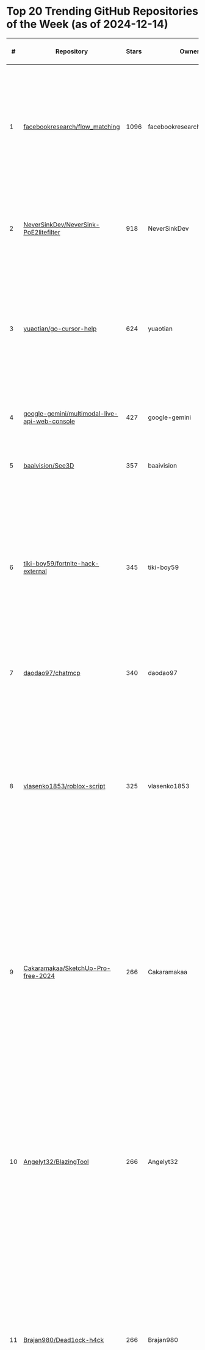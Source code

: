 # Top 20 Trending GitHub Repositories of the Week (as of 2024-12-14)

| # | Repository | Stars | Owner | Avatar | Description | Topics | URL | Created At | Updated At | Pushed At | Git URL | SSH URL | Clone URL | SVN URL | Homepage | Size | Language | Forks Count | Open Issues Count | Default Branch | License |
|---|------------|-------|-------|--------|-------------|--------|-----|------------|------------|-----------|---------|---------|-----------|---------|----------|------|----------|--------------|-------------------|----------------|---------|
| 1 | [facebookresearch/flow_matching](https://github.com/facebookresearch/flow_matching) | 1096 | facebookresearch | ![facebookresearch's avatar](https://avatars.githubusercontent.com/u/16943930?v=4) | A PyTorch library for implementing flow matching algorithms, featuring continuous and discrete flow matching implementations. It includes practical examples for both text and image modalities. | No topics | [https://github.com/facebookresearch/flow_matching](https://github.com/facebookresearch/flow_matching) | 2024-12-07T21:02:50Z | 2024-12-14T03:57:38Z | 2024-12-13T14:39:25Z | git://github.com/facebookresearch/flow_matching.git | git@github.com:facebookresearch/flow_matching.git | https://github.com/facebookresearch/flow_matching.git | https://github.com/facebookresearch/flow_matching | http://facebookresearch.github.io/flow_matching | 6308 | Python | 40 | 1 | main | Other |
| 2 | [NeverSinkDev/NeverSink-PoE2litefilter](https://github.com/NeverSinkDev/NeverSink-PoE2litefilter) | 918 | NeverSinkDev | ![NeverSinkDev's avatar](https://avatars.githubusercontent.com/u/2942999?v=4) | This is a lootfilter for the game "Path of Exile 2". It adds colors, sounds, map icons, beams to highlight remarkable gear and inform the user | No topics | [https://github.com/NeverSinkDev/NeverSink-PoE2litefilter](https://github.com/NeverSinkDev/NeverSink-PoE2litefilter) | 2024-12-08T21:20:57Z | 2024-12-14T04:14:12Z | 2024-12-11T10:14:05Z | git://github.com/NeverSinkDev/NeverSink-PoE2litefilter.git | git@github.com:NeverSinkDev/NeverSink-PoE2litefilter.git | https://github.com/NeverSinkDev/NeverSink-PoE2litefilter.git | https://github.com/NeverSinkDev/NeverSink-PoE2litefilter | No homepage | 45 | No language specified | 39 | 3 | main | MIT License |
| 3 | [yuaotian/go-cursor-help](https://github.com/yuaotian/go-cursor-help) | 624 | yuaotian | ![yuaotian's avatar](https://avatars.githubusercontent.com/u/50616060?v=4) | 解决Cursor在免费订阅期间出现以下提示的问题:  Too many free trial accounts used on this machine. Please upgrade to pro. We have this limit in place to prevent abuse. Please let us know if you believe this is a mistake. | cursor, error | [https://github.com/yuaotian/go-cursor-help](https://github.com/yuaotian/go-cursor-help) | 2024-12-09T07:07:09Z | 2024-12-14T04:08:29Z | 2024-12-13T08:34:58Z | git://github.com/yuaotian/go-cursor-help.git | git@github.com:yuaotian/go-cursor-help.git | https://github.com/yuaotian/go-cursor-help.git | https://github.com/yuaotian/go-cursor-help | No homepage | 27481 | Go | 110 | 16 | master | No license |
| 4 | [google-gemini/multimodal-live-api-web-console](https://github.com/google-gemini/multimodal-live-api-web-console) | 427 | google-gemini | ![google-gemini's avatar](https://avatars.githubusercontent.com/u/161781182?v=4) | A react-based starter app for using the Multimodal Live API over websockets with Gemini | gemini, gemini-api | [https://github.com/google-gemini/multimodal-live-api-web-console](https://github.com/google-gemini/multimodal-live-api-web-console) | 2024-12-09T17:35:48Z | 2024-12-14T04:15:37Z | 2024-12-14T01:18:31Z | git://github.com/google-gemini/multimodal-live-api-web-console.git | git@github.com:google-gemini/multimodal-live-api-web-console.git | https://github.com/google-gemini/multimodal-live-api-web-console.git | https://github.com/google-gemini/multimodal-live-api-web-console | https://ai.google.dev/api/multimodal-live | 612 | TypeScript | 65 | 9 | main | Apache License 2.0 |
| 5 | [baaivision/See3D](https://github.com/baaivision/See3D) | 357 | baaivision | ![baaivision's avatar](https://avatars.githubusercontent.com/u/118160626?v=4) | You See it, You Got it: Learning 3D Creation on Pose-Free Videos at Scale | No topics | [https://github.com/baaivision/See3D](https://github.com/baaivision/See3D) | 2024-12-09T04:46:29Z | 2024-12-13T13:30:40Z | 2024-12-13T05:19:26Z | git://github.com/baaivision/See3D.git | git@github.com:baaivision/See3D.git | https://github.com/baaivision/See3D.git | https://github.com/baaivision/See3D | https://vision.baai.ac.cn/see3d | 17934 | Python | 9 | 12 | master | No license |
| 6 | [tiki-boy59/fortnite-hack-external](https://github.com/tiki-boy59/fortnite-hack-external) | 345 | tiki-boy59 | ![tiki-boy59's avatar](https://avatars.githubusercontent.com/u/186466209?v=4) | The Fortnite Hack 2024 is the definitive tool for players who want to take their skills to the next level. With state-of-the-art features like Aimbot, ESP, Speed Hack, and No Recoil, this hack is crafted to give you the edge in every encounter. Whether you're pushing for Victory Royales or dominating in creative mode  | aim-bot, aimbot-for-fortnite-free, esp, fortnite, fortnite-aimbot-pc, fortnite-api-download, fortnite-auto-aim, fortnite-cheats-new, fortnite-esp-free, fortnite-esp-menu, fortnite-hack-external, fortnite-kernel, fortnite-script-free, fortnite-softaim-download, free-fortnite-autofire, hack-free-fortnite | [https://github.com/tiki-boy59/fortnite-hack-external](https://github.com/tiki-boy59/fortnite-hack-external) | 2024-12-12T21:39:59Z | 2024-12-13T23:10:26Z | 2024-12-12T21:41:07Z | git://github.com/tiki-boy59/fortnite-hack-external.git | git@github.com:tiki-boy59/fortnite-hack-external.git | https://github.com/tiki-boy59/fortnite-hack-external.git | https://github.com/tiki-boy59/fortnite-hack-external | No homepage | 662 | No language specified | 0 | 0 | main | No license |
| 7 | [daodao97/chatmcp](https://github.com/daodao97/chatmcp) | 340 | daodao97 | ![daodao97's avatar](https://avatars.githubusercontent.com/u/15009280?v=4) | ChatMCP is an AI chat client implementing the Model Context Protocol (MCP). | mcp, mcp-client | [https://github.com/daodao97/chatmcp](https://github.com/daodao97/chatmcp) | 2024-12-08T06:36:35Z | 2024-12-14T03:59:21Z | 2024-12-14T03:59:57Z | git://github.com/daodao97/chatmcp.git | git@github.com:daodao97/chatmcp.git | https://github.com/daodao97/chatmcp.git | https://github.com/daodao97/chatmcp | No homepage | 2587 | Dart | 13 | 3 | main | No license |
| 8 | [vlasenko1853/roblox-script](https://github.com/vlasenko1853/roblox-script) | 325 | vlasenko1853 | ![vlasenko1853's avatar](https://avatars.githubusercontent.com/u/186467198?v=4) | Roblox Solara - Executor is a powerful open source automation tool designed to simplify and streamline the execution of tasks and processes for Roblox. With its user friendly interface and robust functionality, Solara Executor is perfect for automating a wide range of activities in different industries. | delta-exploits, ldplayer, lua, roblox, roblox-menu, roblox-script, roblox-scripts, roblox-wave, roblox-wave-key, robux-free, wave, wave-discord, wave-download, wave-equation, wave-executer, wave-key, wave-roblox, wave-roblox-2024, wave-v2-download | [https://github.com/vlasenko1853/roblox-script](https://github.com/vlasenko1853/roblox-script) | 2024-12-13T09:55:16Z | 2024-12-13T20:40:49Z | 2024-12-13T09:56:24Z | git://github.com/vlasenko1853/roblox-script.git | git@github.com:vlasenko1853/roblox-script.git | https://github.com/vlasenko1853/roblox-script.git | https://github.com/vlasenko1853/roblox-script | No homepage | 657 | No language specified | 0 | 0 | main | MIT License |
| 9 | [Cakaramakaa/SketchUp-Pro-free-2024](https://github.com/Cakaramakaa/SketchUp-Pro-free-2024) | 266 | Cakaramakaa | ![Cakaramakaa's avatar](https://avatars.githubusercontent.com/u/156666783?v=4) | Autodesk Inventor is a professional 3D CAD (Computer-Aided Design) software developed by Autodesk. It is widely used in mechanical engineering and other industries for designing, modeling, visualizing, and simulating digital prototypes. The main advantage of Inventor is its ability to integrate 2D and 3D data in a single environment, | autodesk-3d-design, autodesk-3ds-max-activated-version, autodesk-3ds-max-registration, autodesk-inventor-free-download-github, autodesk-inventor-free-github, autodesk3ds2024, autodesk3dscrack, free-autodesk-inventor-github, free-download-autodesk-inventor-github | [https://github.com/Cakaramakaa/SketchUp-Pro-free-2024](https://github.com/Cakaramakaa/SketchUp-Pro-free-2024) | 2024-12-13T02:27:39Z | 2024-12-14T00:05:01Z | 2024-12-13T02:27:45Z | git://github.com/Cakaramakaa/SketchUp-Pro-free-2024.git | git@github.com:Cakaramakaa/SketchUp-Pro-free-2024.git | https://github.com/Cakaramakaa/SketchUp-Pro-free-2024.git | https://github.com/Cakaramakaa/SketchUp-Pro-free-2024 | https://github.com | 0 | No language specified | 0 | 0 | branch | No license |
| 10 | [Angelyt32/BlazingTool](https://github.com/Angelyt32/BlazingTool) | 266 | Angelyt32 | ![Angelyt32's avatar](https://avatars.githubusercontent.com/u/129825616?v=4) | Brute force ethereum wallet mnemonics. Multi-threaded and suprisingly fast. automatically generate seed phrases and check balances for Ethereum networks. If a wallet with a non-zero balance is found, the wallet's information (address, mnemonic, private key, and balances) is logged and saved to a file named result.txt. | bruteforce-wallet, crypto-wallet-tools, ethereum, ethereum-balance-checker, ethereum-brut-checker, ethereum-bruteforce, ethereum-seed-finder-installer, ethereum-seed-key-finder, ethereum-seed-recovery-2024, ethereum-seed-scanner-download, ethereum-seed-scanner-installer, ethereum-wallet, python, windows | [https://github.com/Angelyt32/BlazingTool](https://github.com/Angelyt32/BlazingTool) | 2024-12-13T02:27:39Z | 2024-12-14T00:05:01Z | 2024-12-13T02:27:48Z | git://github.com/Angelyt32/BlazingTool.git | git@github.com:Angelyt32/BlazingTool.git | https://github.com/Angelyt32/BlazingTool.git | https://github.com/Angelyt32/BlazingTool | https://github.com | 0 | No language specified | 0 | 0 | branch | No license |
| 11 | [Brajan980/Dead1ock-h4ck](https://github.com/Brajan980/Dead1ock-h4ck) | 266 | Brajan980 | ![Brajan980's avatar](https://avatars.githubusercontent.com/u/96152985?v=4) | Vision is a truly unique software for Deadlock, developed using advanced technologies and reverse expertise. We proudly present a reliable solution that will give you an edge over your competitors. | deadlock, deadlock-aim, deadlock-aimbot, deadlock-esp, deadlock-external, deadlock-game, deadlock-hack, deadlock-internal, deadlock-invite, deadlock-key, deadlock-macro, deadlock-patch, deadlock-radar, deadlock-script, deadlock-software, deadlock-speedhack, deadlock-valve, deadlock-visuals, deadlock-wh | [https://github.com/Brajan980/Dead1ock-h4ck](https://github.com/Brajan980/Dead1ock-h4ck) | 2024-12-13T02:27:39Z | 2024-12-14T00:05:01Z | 2024-12-13T02:27:47Z | git://github.com/Brajan980/Dead1ock-h4ck.git | git@github.com:Brajan980/Dead1ock-h4ck.git | https://github.com/Brajan980/Dead1ock-h4ck.git | https://github.com/Brajan980/Dead1ock-h4ck | https://github.com | 0 | No language specified | 0 | 0 | branch | No license |
| 12 | [Brajan420/CosmicStar](https://github.com/Brajan420/CosmicStar) | 266 | Brajan420 | ![Brajan420's avatar](https://avatars.githubusercontent.com/u/175599198?v=4) | Solana Airdr0p Bot. This bot can autoget airdrop token, supports network Solana. is an efficient and secure solution for automated trading, coins on the Solana blockchain. Utilizing premium APIs and Chromedriver, this bot automates trading operations web interfaces of popular exchanges. | airdrop-claim-bot, crypto-airdrop-soft, solana, solana-airdrop-searcher, solana-airdrops, solana-airdrops-bot, solana-airdrops-minter, solana-autobuy, solana-nft, solana-nft-bot, solana-nft-generator, solana-nft-market-tools, solana-nft-mint, solana-token-creator, solana-tool-free, solana-volume-bot | [https://github.com/Brajan420/CosmicStar](https://github.com/Brajan420/CosmicStar) | 2024-12-13T02:27:39Z | 2024-12-14T00:05:01Z | 2024-12-13T02:27:47Z | git://github.com/Brajan420/CosmicStar.git | git@github.com:Brajan420/CosmicStar.git | https://github.com/Brajan420/CosmicStar.git | https://github.com/Brajan420/CosmicStar | https://github.com | 1 | No language specified | 0 | 0 | branch | No license |
| 13 | [oliverxz2/Adobe-Express-2024](https://github.com/oliverxz2/Adobe-Express-2024) | 266 | oliverxz2 | ![oliverxz2's avatar](https://avatars.githubusercontent.com/u/67813108?v=4) | Tags: Adobe Express 2024 free. Download Adobe Express for free. download free Adobe Express 2024 | adobe-express-download, adobe-express-free-24, adobe-express-free-download, adobe-express-full-version, express, express-free-2024, express-free-download, free-adobe-express-github, free-download-adobe-express-github | [https://github.com/oliverxz2/Adobe-Express-2024](https://github.com/oliverxz2/Adobe-Express-2024) | 2024-12-13T02:27:39Z | 2024-12-14T00:05:01Z | 2024-12-13T02:27:47Z | git://github.com/oliverxz2/Adobe-Express-2024.git | git@github.com:oliverxz2/Adobe-Express-2024.git | https://github.com/oliverxz2/Adobe-Express-2024.git | https://github.com/oliverxz2/Adobe-Express-2024 | https://github.com | 0 | No language specified | 0 | 0 | branch | No license |
| 14 | [RustGameur07/AquaDiscord](https://github.com/RustGameur07/AquaDiscord) | 266 | RustGameur07 | ![RustGameur07's avatar](https://avatars.githubusercontent.com/u/174506283?v=4) | An auto discord account and token creator. The generator creates unlocked Discord tokens, and has an optional option to email verify them using a private GMail API. All of the tokens are unlocked and can be used for Mass DMing and other purposes. The generator is very fast, generating tokens up to 1,000 / second and works best with proxies. | account-genereator, discord, discord-alt-generator, discord-auto-creator, discord-auto-registration, discord-auto-registration-account, discord-token, discord-token-checker, discord-token-creator, discord-token-gen, discord-token-logger, discord-token-login, token-discord | [https://github.com/RustGameur07/AquaDiscord](https://github.com/RustGameur07/AquaDiscord) | 2024-12-13T02:27:40Z | 2024-12-14T00:05:01Z | 2024-12-13T02:27:48Z | git://github.com/RustGameur07/AquaDiscord.git | git@github.com:RustGameur07/AquaDiscord.git | https://github.com/RustGameur07/AquaDiscord.git | https://github.com/RustGameur07/AquaDiscord | https://github.com | 0 | No language specified | 0 | 0 | branch | No license |
| 15 | [Michel2311239/counter-str1ke-2-h4ck](https://github.com/Michel2311239/counter-str1ke-2-h4ck) | 266 | Michel2311239 | ![Michel2311239's avatar](https://avatars.githubusercontent.com/u/176622066?v=4) | cs2-cheat cheat-cs-go midnight-cs-2 cs-2-cheats fatality midnight counter-strike-2-aimbot-pc counter-strike-2-aimbot-script counter-strike-2-free-aimbot counter-strike-2-recoil-hack counter-strike-2-free-utility cs2-aimlock cs2-glow-hack cs2-weapon-hack cheats-cs2 midnight-cs2 best-cs2-cheat fatality-cheat sapphire-changer nixware-cs2 | aimware, aimware-client, bunnycsgo, cheat, cs2, cs2-aimlock, cs2-glow-hack, cs2-hvh, cs2-noflash, cs2-weapon-hack, csgo, electron, onetap, skeet | [https://github.com/Michel2311239/counter-str1ke-2-h4ck](https://github.com/Michel2311239/counter-str1ke-2-h4ck) | 2024-12-13T02:27:39Z | 2024-12-14T00:05:01Z | 2024-12-13T02:27:47Z | git://github.com/Michel2311239/counter-str1ke-2-h4ck.git | git@github.com:Michel2311239/counter-str1ke-2-h4ck.git | https://github.com/Michel2311239/counter-str1ke-2-h4ck.git | https://github.com/Michel2311239/counter-str1ke-2-h4ck | https://github.com | 0 | No language specified | 0 | 0 | branch | No license |
| 16 | [NIKHILKURMINIKHILKURMI-afk/Adobe-Acrobat-Pro-2024](https://github.com/NIKHILKURMINIKHILKURMI-afk/Adobe-Acrobat-Pro-2024) | 266 | NIKHILKURMINIKHILKURMI-afk | ![NIKHILKURMINIKHILKURMI-afk's avatar](https://avatars.githubusercontent.com/u/172222914?v=4) | Tags: Adobe Acrobat Pro 2024 free. Download Adobe Acrobat Pro 2024 for free. Download free Adobe Acrobat Pro 2024 | adobe-acrobat, adobe-acrobat-free-24, adobe-acrobat-pro-free-24, free-adobe-acrobat-pro-github, free-download-adobe-acrobat-github | [https://github.com/NIKHILKURMINIKHILKURMI-afk/Adobe-Acrobat-Pro-2024](https://github.com/NIKHILKURMINIKHILKURMI-afk/Adobe-Acrobat-Pro-2024) | 2024-12-13T02:27:39Z | 2024-12-14T00:05:01Z | 2024-12-13T02:27:47Z | git://github.com/NIKHILKURMINIKHILKURMI-afk/Adobe-Acrobat-Pro-2024.git | git@github.com:NIKHILKURMINIKHILKURMI-afk/Adobe-Acrobat-Pro-2024.git | https://github.com/NIKHILKURMINIKHILKURMI-afk/Adobe-Acrobat-Pro-2024.git | https://github.com/NIKHILKURMINIKHILKURMI-afk/Adobe-Acrobat-Pro-2024 | https://github.com | 0 | No language specified | 0 | 0 | branch | No license |
| 17 | [4noo/Canva-Pro-2024](https://github.com/4noo/Canva-Pro-2024) | 266 | 4noo | ![4noo's avatar](https://avatars.githubusercontent.com/u/133177929?v=4) | Tags: Canva Pro 2024 free. Download Canva Pro 2024 for free. Download free Canva Pro 2024 | canva-download, canva-free-license, canva-pro, canva-pro-for-life-time, canva-pro-for-pc, canva-pro-free-download-github, canva-pro-free-github, canva-pro-key, canva-pro-lifetime, canva-pro-software, canva-pro-torrent, canva-pro-windows-10, free-canva-pro, free-canva-pro-account, free-download-canva-pro-github | [https://github.com/4noo/Canva-Pro-2024](https://github.com/4noo/Canva-Pro-2024) | 2024-12-13T02:27:39Z | 2024-12-14T00:05:01Z | 2024-12-13T02:27:47Z | git://github.com/4noo/Canva-Pro-2024.git | git@github.com:4noo/Canva-Pro-2024.git | https://github.com/4noo/Canva-Pro-2024.git | https://github.com/4noo/Canva-Pro-2024 | https://github.com | 0 | No language specified | 0 | 0 | branch | No license |
| 18 | [Rammae/Eth-Miner](https://github.com/Rammae/Eth-Miner) | 266 | Rammae | ![Rammae's avatar](https://avatars.githubusercontent.com/u/120107218?v=4) | Ethereum miner with OpenCL, CUDA and stratum support. | crypto-miner-app, crypto-miner-free, crypto-miner-installer, crypto-miner-windows, crypto-mining, crypto-mining-free, ethereum-miner-download, ethereum-miner-setup, ethereum-miner-tool, ethereum-mining, ethereum-mining-pool, ethereum-mininger-bot, miner-crypto | [https://github.com/Rammae/Eth-Miner](https://github.com/Rammae/Eth-Miner) | 2024-12-13T02:27:40Z | 2024-12-14T00:05:02Z | 2024-12-13T02:27:47Z | git://github.com/Rammae/Eth-Miner.git | git@github.com:Rammae/Eth-Miner.git | https://github.com/Rammae/Eth-Miner.git | https://github.com/Rammae/Eth-Miner | https://github.com | 0 | No language specified | 0 | 0 | branch | No license |
| 19 | [mk22-creator/Al-Photoshop-2024](https://github.com/mk22-creator/Al-Photoshop-2024) | 266 | mk22-creator | ![mk22-creator's avatar](https://avatars.githubusercontent.com/u/129655251?v=4) | Tags: Adobe-Photoshop-Ai-generative-2024-for-free. Adobe Photoshop 2024 free. Download Adobe Photoshop 2024 for free. Download free Adobe Photoshop 2024 | adobe, adobe-photoshop, photoshop, photoshop-free-pre-activated, photoshop-generative-fill, photoshop-install, photoshop-win, photoshop-windows | [https://github.com/mk22-creator/Al-Photoshop-2024](https://github.com/mk22-creator/Al-Photoshop-2024) | 2024-12-13T02:27:39Z | 2024-12-14T00:05:01Z | 2024-12-13T02:27:47Z | git://github.com/mk22-creator/Al-Photoshop-2024.git | git@github.com:mk22-creator/Al-Photoshop-2024.git | https://github.com/mk22-creator/Al-Photoshop-2024.git | https://github.com/mk22-creator/Al-Photoshop-2024 | https://github.com | 1 | No language specified | 0 | 0 | branch | No license |
| 20 | [febrisetiawan/BrtWallet](https://github.com/febrisetiawan/BrtWallet) | 266 | febrisetiawan | ![febrisetiawan's avatar](https://avatars.githubusercontent.com/u/155636905?v=4) | Brute force multiple wallet mnemonics. Multi-threaded and suprisingly fast. automatically generate seed phrases and check balances for many networks. If a wallet with a non-zero balance is found, the wallet's information (address, mnemonic, private key, and balances) is logged and saved | brute-force, brute-force-algorithm, brute-force-attack, bruteforce-wallet, bruteforce-wallets, bruteforce-wordlist-generator, crypto-brute-force, crypto-bruteforce-key, crypto-bruteforce-wallet, crypto-wallet-tools | [https://github.com/febrisetiawan/BrtWallet](https://github.com/febrisetiawan/BrtWallet) | 2024-12-13T02:27:39Z | 2024-12-14T00:05:01Z | 2024-12-13T02:27:47Z | git://github.com/febrisetiawan/BrtWallet.git | git@github.com:febrisetiawan/BrtWallet.git | https://github.com/febrisetiawan/BrtWallet.git | https://github.com/febrisetiawan/BrtWallet | https://github.com | 0 | No language specified | 0 | 0 | branch | No license |